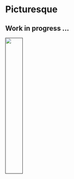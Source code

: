 # Picturesque

## Work in progress ...

[<img src="images/Screenshot 2020-10-06 at 17.27.18.png" width="33%">]()